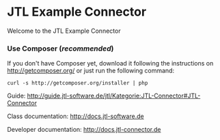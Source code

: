 JTL Example Connector
=====================

Welcome to the JTL Example Connector

### Use Composer (*recommended*)

If you don't have Composer yet, download it following the instructions on
http://getcomposer.org/ or just run the following command:

    curl -s http://getcomposer.org/installer | php
    
Guide: http://guide.jtl-software.de/jtl/Kategorie:JTL-Connector#JTL-Connector

Class documentation: http://docs.jtl-software.de

Developer documentation: http://docs.jtl-connector.de